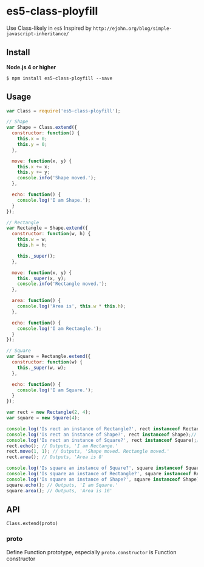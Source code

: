 # es5-class-ployfill

Use Class-likely in `es5` Inspired by `http://ejohn.org/blog/simple-javascript-inheritance/`

## Install

**Node.js 4 or higher**

    $ npm install es5-class-ployfill --save

## Usage

```js
var Class = require('es5-class-ployfill');

// Shape
var Shape = Class.extend({
  constructor: function() {
    this.x = 0;
    this.y = 0;
  },

  move: function(x, y) {
    this.x += x;
    this.y += y;
    console.info('Shape moved.');
  },

  echo: function() {
    console.log('I am Shape.');
  }
});

// Rectangle
var Rectangle = Shape.extend({
  constructor: function(w, h) {
    this.w = w;
    this.h = h;

    this._super();
  },

  move: function(x, y) {
    this._super(x, y);
    console.info('Rectangle moved.');
  },

  area: function() {
    console.log('Area is', this.w * this.h);
  },

  echo: function() {
    console.log('I am Rectangle.');
  }
});

// Square
var Square = Rectangle.extend({
  constructor: function(w) {
    this._super(w, w);
  },

  echo: function() {
    console.log('I am Square.');
  }
});

var rect = new Rectangle(2, 4);
var square = new Square(4);

console.log('Is rect an instance of Rectangle?', rect instanceof Rectangle);// true
console.log('Is rect an instance of Shape?', rect instanceof Shape);// true
console.log('Is rect an instance of Square?', rect instanceof Square);// false
rect.echo(); // Outputs, 'I am Rectange.'
rect.move(1, 1); // Outputs, 'Shape moved. Rectangle moved.'
rect.area(); // Outputs, 'Area is 8'

console.log('Is square an instance of Square?', square instanceof Square);// true
console.log('Is square an instance of Rectangle?', square instanceof Rectangle);// true
console.log('Is square an instance of Shape?', square instanceof Shape);// true
square.echo(); // Outputs, 'I am Square.'
square.area(); // Outputs, 'Area is 16'

```

## API

`Class.extend(proto)`

### proto

Define Function prototype, especially `proto.constructor` is Function constructor
